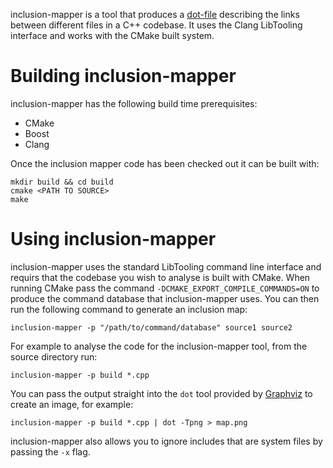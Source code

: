 inclusion-mapper is a tool that produces a [dot-file][1] describing the links
between different files in a C++ codebase. It uses the Clang LibTooling
interface and works with the CMake built system.

Building inclusion-mapper
=========================

inclusion-mapper has the following build time prerequisites:

 *  CMake
 *  Boost
 *  Clang

Once the inclusion mapper code has been checked out it can be built with:

    mkdir build && cd build
    cmake <PATH TO SOURCE>
    make

Using inclusion-mapper
======================

inclusion-mapper uses the standard LibTooling command line interface and
requirs that the codebase you wish to analyse is built with CMake. When running
CMake pass the command `-DCMAKE_EXPORT_COMPILE_COMMANDS=ON` to produce the
command database that inclusion-mapper uses. You can then run the following
command to generate an inclusion map:

    inclusion-mapper -p "/path/to/command/database" source1 source2

For example to analyse the code for the inclusion-mapper tool, from the source
directory run:

    inclusion-mapper -p build *.cpp

You can pass the output straight into the `dot` tool provided by [Graphviz][2] to
create an image, for example:

    inclusion-mapper -p build *.cpp | dot -Tpng > map.png

inclusion-mapper also allows you to ignore includes that are system files by
passing the `-x` flag.

[1]: http://en.wikipedia.org/wiki/DOT_%28graph_description_language%29
[2]: http://www.graphviz.org/
